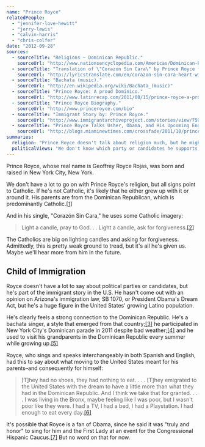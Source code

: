 ```yaml
---
name: "Prince Royce"
relatedPeople:
  - "jennifer-love-hewitt"
  - "jerry-lewis"
  - "calvin-harris"
  - "chris-colfer"
date: "2012-09-28"
sources:
  - sourceTitle: "Religions – Dominican Republic."
    sourceUrl: "http://www.nationsencyclopedia.com/Americas/Dominican-Republic-RELIGIONS.html#b"
  - sourceTitle: "Translation of \"Corazon Sin Cara\" by Prince Royce from Spanish to English."
    sourceUrl: "http://lyricstranslate.com/en/corazon-sin-cara-heart-without-face.html"
  - sourceTitle: "Bachata (music)."
    sourceUrl: "http://en.wikipedia.org/wiki/Bachata_(music)"
  - sourceTitle: "Prince Royce: A proud Dominico."
    sourceUrl: "http://www.latinrecap.com/2011/08/15/prince-royce-a-proud-dominicano/"
  - sourceTitle: "Prince Royce Biography."
    sourceUrl: "http://www.princeroyce.com/bio"
  - sourceTitle: "Immigrant Story by: Prince Royce."
    sourceUrl: "http://www.immigrantarchiveproject.com/stories/view/759"
  - sourceTitle: "Prince Royce Talks Usher, Obama, and His Upcoming English-Language Album."
    sourceUrl: "http://blogs.miaminewtimes.com/crossfade/2011/10/prince_royce_interview_usher_obama_english_album_debut.php"
summaries:
  religion: "Prince Royce doesn't talk about religion much, but he might be Catholic."
  politicalViews: "We don't know which party or candidates he supports, but he's an icon of American immigration."
---
```


Prince Royce, whose real name is Geoffrey Royce Rojas, was born and raised in New York City, New York.

We don't have a lot to go on with Prince Royce's religion, but all signs point to Catholic. If he's not Catholic, it's likely that he either grew up with it or around it. His parents are from the Dominican Republican, which is predominantly Catholic.<a class="source-citation" href="#http%3A%2F%2Fwww.nationsencyclopedia.com%2FAmericas%2FDominican-Republic-RELIGIONS.html%23b" title="Religions – Dominican Republic.">[1]</a>

And in his single, "Corazón Sin Cara," he uses some Catholic imagery:

>Light a candle, pray to God. . . Light a candle, ask for forgiveness.<a class="source-citation" href="#http%3A%2F%2Flyricstranslate.com%2Fen%2Fcorazon-sin-cara-heart-without-face.html" title="Translation of &quot;Corazon Sin Cara&quot; by Prince Royce from Spanish to English.">[2]</a>

The Catholics are big on lighting candles and asking for forgiveness. Admittedly, this is pretty weak ground to tread, but it's all he's given us. Maybe we'll hear more from him in the future.


## Child of Immigration

Royce doesn't have a lot to say about political parties or candidates, but he's part of the immigrant story in the U.S. He hasn't come out with an opinion on Arizona's immigration law, SB 1070, or President Obama's Dream Act, but he's a huge figure in the United States' growing Latino population.

He's clearly feels a strong connection to the Dominican Republic. He's a bachata singer, a style that emerged from that country;<a class="source-citation" href="#http%3A%2F%2Fen.wikipedia.org%2Fwiki%2FBachata_(music)" title="Bachata (music).">[3]</a> he participated in New York City's Dominican parade in 2011 despite bad weather;<a class="source-citation" href="#http%3A%2F%2Fwww.latinrecap.com%2F2011%2F08%2F15%2Fprince-royce-a-proud-dominicano%2F" title="Prince Royce: A proud Dominico.">[4]</a> and he used to visit his grandparents in the Dominican Republic every summer while growing up.<a class="source-citation" href="#http%3A%2F%2Fwww.princeroyce.com%2Fbio" title="Prince Royce Biography.">[5]</a>

Royce, who sings and speaks interchangeably in both Spanish and English, had this to say about what moving to the United States meant for his parents–and consequently for himself:

>[T]hey had no shoes, they had nothing to eat. . . . [T]hey emigrated to the United States with the dream to have a little more than what they had in the Dominican Republic. And I think we take that for granted. . . . I was living in the Bronx, maybe feeling like I was poor, but I wasn't poor like they were. I had a TV, I had a bed, I had a Playstation. I had enough to eat every day.<a class="source-citation" href="#http%3A%2F%2Fwww.immigrantarchiveproject.com%2Fstories%2Fview%2F759" title="Immigrant Story by: Prince Royce.">[6]</a>

It's possible that Royce is a fan of Obama, since he said it was "truly and honor" to sing for him and the First Lady at an event for the Congressional Hispanic Caucus.<a class="source-citation" href="#http%3A%2F%2Fblogs.miaminewtimes.com%2Fcrossfade%2F2011%2F10%2Fprince_royce_interview_usher_obama_english_album_debut.php" title="Prince Royce Talks Usher, Obama, and His Upcoming English-Language Album.">[7]</a> But no word on that for now.